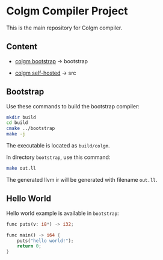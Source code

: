 # Colgm Compiler Project

This is the main repository for Colgm compiler.

## Content

- [colgm bootstrap](./bootstrap/README.md) -> bootstrap

- [colgm self-hosted](./src/README.md) -> src

## Bootstrap

Use these commands to build the bootstrap compiler:

```sh
mkdir build
cd build
cmake ../bootstrap
make -j
```

The executable is located as `build/colgm`.

In directory `bootstrap`, use this command:

```sh
make out.ll
```

The generated llvm ir will be generated with filename `out.ll`.

## Hello World

Hello world example is available in `bootstrap`:

```rust
func puts(v: i8*) -> i32;

func main() -> i64 {
    puts("hello world!");
    return 0;
}
```
